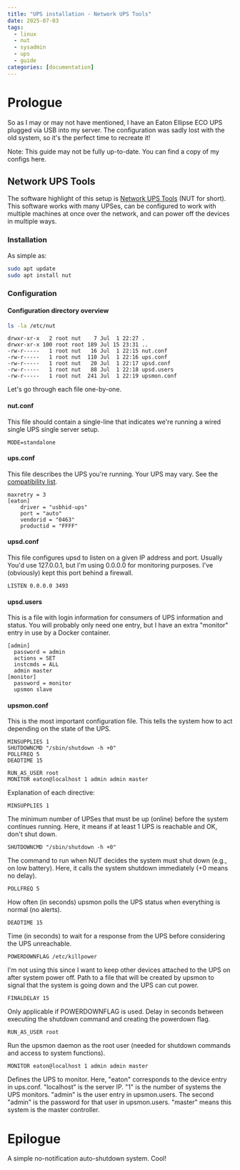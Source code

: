 ```yaml
---
title: "UPS installation - Network UPS Tools"
date: 2025-07-03
tags:
  - linux
  - nut
  - sysadmin
  - ups
  - guide
categories: [documentation]
---
```


# Prologue

So as I may or may not have mentioned, I have an Eaton Ellipse ECO UPS plugged via USB into my server. The configuration was sadly lost with the old system, so it's the perfect time to recreate it!

Note: This guide may not be fully up-to-date. You can find a copy of my configs here.

## Network UPS Tools

The software highlight of this setup is [Network UPS Tools](https://networkupstools.org/) (NUT for short). This software works with many UPSes, can be configured to work with multiple machines at once over the network, and can power off the devices in multiple ways.

### Installation

As simple as:

```bash
sudo apt update
sudo apt install nut
```

### Configuration

#### Configuration directory overview

```bash
ls -la /etc/nut
```

```text
drwxr-xr-x   2 root nut    7 Jul  1 22:27 .
drwxr-xr-x 100 root root 189 Jul 15 23:31 ..
-rw-r-----   1 root nut   16 Jul  1 22:15 nut.conf
-rw-r-----   1 root nut  110 Jul  1 22:16 ups.conf
-rw-r-----   1 root nut   20 Jul  1 22:17 upsd.conf
-rw-r-----   1 root nut   88 Jul  1 22:18 upsd.users
-rw-r-----   1 root nut  241 Jul  1 22:19 upsmon.conf
```

Let's go through each file one-by-one.

#### nut.conf

This file should contain a single-line that indicates we're running a wired single UPS single server setup.

```text
MODE=standalone
```

#### ups.conf

This file describes the UPS you're running. Your UPS may vary. See the [compatibility list](https://networkupstools.org/stable-hcl.html).

```text
maxretry = 3
[eaton]
    driver = "usbhid-ups"
    port = "auto"
    vendorid = "0463"
    productid = "FFFF"
```

#### upsd.conf

This file configures upsd to listen on a given IP address and port. Usually You'd use 127.0.0.1, but I'm using 0.0.0.0 for monitoring purposes. I've (obviously) kept this port behind a firewall.

```text
LISTEN 0.0.0.0 3493
```

#### upsd.users

This is a file with login information for consumers of UPS information and status. You will probably only need one entry, but I have an extra "monitor" entry in use by a Docker container.

```text
[admin]
  password = admin
  actions = SET
  instcmds = ALL
  admin master
[monitor]
  password = monitor
  upsmon slave
```

#### upsmon.conf

This is the most important configuration file. This tells the system how to act depending on the state of the UPS.

```text
MINSUPPLIES 1
SHUTDOWNCMD "/sbin/shutdown -h +0"
POLLFREQ 5
DEADTIME 15

RUN_AS_USER root
MONITOR eaton@localhost 1 admin admin master
```

Explanation of each directive:

`MINSUPPLIES 1`

The minimum number of UPSes that must be up (online) before the system continues running.
Here, it means if at least 1 UPS is reachable and OK, don't shut down.

`SHUTDOWNCMD "/sbin/shutdown -h +0"`

The command to run when NUT decides the system must shut down (e.g., on low battery).
Here, it calls the system shutdown immediately (+0 means no delay).

`POLLFREQ 5`

How often (in seconds) upsmon polls the UPS status when everything is normal (no alerts).

`DEADTIME 15`

Time (in seconds) to wait for a response from the UPS before considering the UPS unreachable.

`POWERDOWNFLAG /etc/killpower`

I'm not using this since I want to keep other devices attached to the UPS on after system power off. Path to a file that will be created by upsmon to signal that the system is going down and the UPS can cut power.

`FINALDELAY 15`

Only applicable if POWERDOWNFLAG is used. Delay in seconds between executing the shutdown command and creating the powerdown flag.

`RUN_AS_USER root`

Run the upsmon daemon as the root user (needed for shutdown commands and access to system functions).

`MONITOR eaton@localhost 1 admin admin master`

Defines the UPS to monitor. Here, "eaton" corresponds to the device entry in ups.conf. "localhost" is the server IP. "1" is the number of systems the UPS monitors. "admin" is the user entry in upsmon.users. The second "admin" is the password for that user in upsmon.users. "master" means this system is the master controller.

# Epilogue

A simple no-notification auto-shutdown system. Cool!
